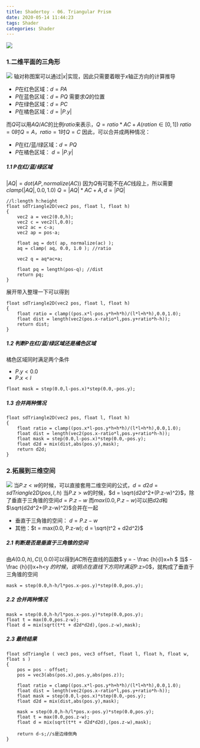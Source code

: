 ```yaml
---
title: Shadertoy - 06. Triangular Prism
date: 2020-05-14 11:44:23
tags: Shader
categories: Shader
---
```


![](/images/Shadertoy_06_01.png)

### 1.二维平面的三角形
![](/images/Shadertoy_06_02.png)
轴对称图案可以通过$|x|$实现，因此只需要着眼于$x$轴正方向的计算推导
- $P$在红色区域：$d = PA$
- $P$在蓝色区域：$d = PQ$ 需要求$Q$的位置
- $P$在绿色区域：$d = PC$
- $P$在橘色区域：$d = |P.y|$

而$Q$可以用$AQ/AC$的比例$ratio$来表示，$Q = ratio*AC+A ( ration∈[0,1] )$
$ratio = 0$时$Q = A$，$ratio = 1$时$Q=C$
因此，可以合并成两种情况：
- $P$在红/蓝/绿区域：$d = PQ$
- $P$在橘色区域： $d = |P.y|$

##### 1.1 $P$在红/蓝/绿区域
$|AQ| = dot( AP, normalize(AC) )$
因为$Q$有可能不在$AC$线段上，所以需要$clamp( |AQ|, 0.0, 1.0 )$
$Q = |AQ|*AC + A, d = |PQ|$
```
//l:length h:height
float sdTriangle2D(vec2 pos, float l, float h)
{
    vec2 a = vec2(0.0,h);
    vec2 c = vec2(l,0.0);
    vec2 ac = c-a;
    vec2 ap = pos-a;
    
    float aq = dot( ap, normalize(ac) );
    aq = clamp( aq, 0.0, 1.0 ); //ratio    
    
    vec2 q = aq*ac+a;
    
    float pq = length(pos-q); //dist
    return pq;
}
```
展开带入整理一下可以得到

```
float sdTriangle2D(vec2 pos, float l, float h)
{
    float ratio = clamp((pos.x*l-pos.y*h+h*h)/(l*l+h*h),0.0,1.0);
    float dist = length(vec2(pos.x-ratio*l,pos.y+ratio*h-h));
    return dist;
}
```
##### 1.2 判断$P$在红/蓝/绿区域还是橘色区域

橘色区域同时满足两个条件
- $P.y<0.0$
- $P.x<l$

```
float mask = step(0.0,l-pos.x)*step(0.0,-pos.y); 
```
##### 1.3 合并两种情况
```
float sdTriangle2D(vec2 pos, float l, float h)
{
    float ratio = clamp((pos.x*l-pos.y*h+h*h)/(l*l+h*h),0.0,1.0);
    float dist = length(vec2(pos.x-ratio*l,pos.y+ratio*h-h));
    float mask = step(0.0,l-pos.x)*step(0.0,-pos.y); 
    float d2d = mix(dist,abs(pos.y),mask); 
    return d2d;
}
```
### 2.拓展到三维空间
![](/images/Shadertoy_06_03.png)
当$P.z<w$的时候，可以直接套用二维空间的公式，$d = d2d = sdTriangle2D(pos,l,h)$
当$P.z>w$的时候，$d = \sqrt{d2d^2+(P.z-w)^2}$，除了垂直于三角锥的空间$d = P.z-w$
而$max(0.0,P.z-w$)可以把$d2d$和$\sqrt{d2d^2+(P.z-w)^2}$合并在一起
- 垂直于三角锥的空间： $d = P.z-w$
- 其他：$t = max(0.0, P.z-w); d = \sqrt{t^2 + d2d^2}$

##### 2.1 判断是否是垂直于三角锥的空间
由$A(0.0, h), C(l, 0.0)$可以得到$AC$所在直线的函数$ y = - \frac {h}{l}x+h $
当$ - \frac {h}{l}x+h<y $的时候，说明点在直线下方
同时满足$P.z>0$，就构成了垂直于三角锥的空间
```
mask = step(0.0,h-h/l*pos.x-pos.y)*step(0.0,pos.y);
```
##### 2.2 合并两种情况
```
mask = step(0.0,h-h/l*pos.x-pos.y)*step(0.0,pos.y);
float t = max(0.0,pos.z-w);
float d = mix(sqrt(t*t + d2d*d2d),(pos.z-w),mask);
```
##### 2.3 最终结果
```
float sdTriangle ( vec3 pos, vec3 offset, float l, float h, float w, float s )
{ 
    pos = pos - offset;
    pos = vec3(abs(pos.x),pos.y,abs(pos.z)); 
    
    float ratio = clamp((pos.x*l-pos.y*h+h*h)/(l*l+h*h),0.0,1.0);    
    float dist = length(vec2(pos.x-ratio*l,pos.y+ratio*h-h));  
    float mask = step(0.0,l-pos.x)*step(0.0,-pos.y); 
    float d2d = mix(dist,abs(pos.y),mask); 

    mask = step(0.0,h-h/l*pos.x-pos.y)*step(0.0,pos.y);
    float t = max(0.0,pos.z-w);
    float d = mix(sqrt(t*t + d2d*d2d),(pos.z-w),mask);
    
    return d-s;//s是边缘倒角
}

```
